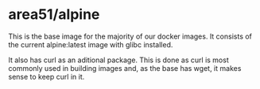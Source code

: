 # area51/alpine

This is the base image for the majority of our docker images. It consists of the current alpine:latest image with glibc installed.

It also has curl as an aditional package. This is done as curl is most commonly used in building images and, as the base has wget, it makes sense to keep curl in it.

